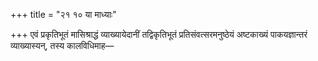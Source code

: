 +++
title = "२१ १० या माध्याः"

+++
एवं प्रकृतिभूतं मासिश्राद्धं व्याख्यायेदानीं तद्विकृतिभूतं प्रतिसंवत्सरमनुष्ठेयं अष्टकाख्यं पाकयज्ञान्तरं व्याख्यास्यन्, तस्य कालविधिमाह—

